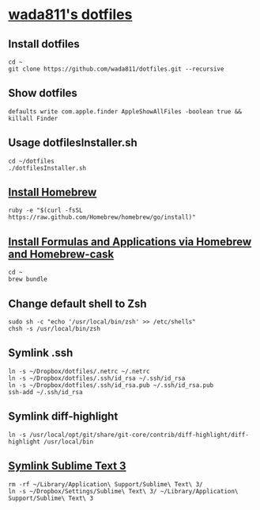 # [wada811's dotfiles](http://wada811.blogspot.com/2014/05/dotfiles.html)

## Install dotfiles
    cd ~
    git clone https://github.com/wada811/dotfiles.git --recursive

## Show dotfiles

    defaults write com.apple.finder AppleShowAllFiles -boolean true && killall Finder

## Usage dotfilesInstaller.sh

    cd ~/dotfiles
    ./dotfilesInstaller.sh

## [Install Homebrew](http://brew.sh/#install)

    ruby -e "$(curl -fsSL https://raw.github.com/Homebrew/homebrew/go/install)"

## [Install Formulas and Applications via Homebrew and Homebrew-cask](http://wada811.blogspot.com/2014/05/brewfile-homebrew-cask.html)

    cd ~
    brew bundle

##  Change default shell to Zsh

    sudo sh -c "echo '/usr/local/bin/zsh' >> /etc/shells"
    chsh -s /usr/local/bin/zsh

## Symlink .ssh

    ln -s ~/Dropbox/dotfiles/.netrc ~/.netrc
    ln -s ~/Dropbox/dotfiles/.ssh/id_rsa ~/.ssh/id_rsa
    ln -s ~/Dropbox/dotfiles/.ssh/id_rsa.pub ~/.ssh/id_rsa.pub
    ssh-add ~/.ssh/id_rsa

## Symlink diff-highlight

    ln -s /usr/local/opt/git/share/git-core/contrib/diff-highlight/diff-highlight /usr/local/bin

## [Symlink Sublime Text 3](http://wada811.blogspot.com/2013/01/sharing-sublime-text-2-settings-with-dropbox.html)

    rm -rf ~/Library/Application\ Support/Sublime\ Text\ 3/
    ln -s ~/Dropbox/Settings/Sublime\ Text\ 3/ ~/Library/Application\ Support/Sublime\ Text\ 3